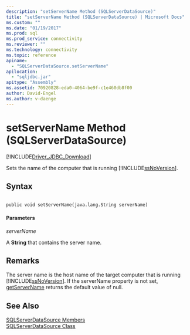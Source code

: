 ```yaml
---
description: "setServerName Method (SQLServerDataSource)"
title: "setServerName Method (SQLServerDataSource) | Microsoft Docs"
ms.custom: ""
ms.date: "01/19/2017"
ms.prod: sql
ms.prod_service: connectivity
ms.reviewer: ""
ms.technology: connectivity
ms.topic: reference
apiname: 
  - "SQLServerDataSource.setServerName"
apilocation: 
  - "sqljdbc.jar"
apitype: "Assembly"
ms.assetid: 70920828-eda0-4064-be9f-c1e460db8f00
author: David-Engel
ms.author: v-daenge
---
```

# setServerName Method (SQLServerDataSource)
[!INCLUDE[Driver_JDBC_Download](../../../includes/driver_jdbc_download.md)]

  Sets the name of the computer that is running [!INCLUDE[ssNoVersion](../../../includes/ssnoversion-md.md)].  
  
## Syntax  
  
```  
  
public void setServerName(java.lang.String serverName)  
```  
  
#### Parameters  
 *serverName*  
  
 A **String** that contains the server name.  
  
## Remarks  
 The server name is the host name of the target computer that is running [!INCLUDE[ssNoVersion](../../../includes/ssnoversion-md.md)]. If the serverName property is not set, [getServerName](../../../connect/jdbc/reference/getservername-method-sqlserverdatasource.md) returns the default value of null.  
  
## See Also  
 [SQLServerDataSource Members](../../../connect/jdbc/reference/sqlserverdatasource-members.md)   
 [SQLServerDataSource Class](../../../connect/jdbc/reference/sqlserverdatasource-class.md)  
  
  
